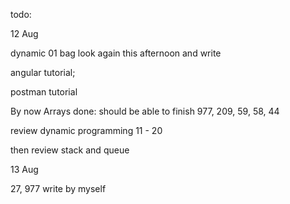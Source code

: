 todo: 

12 Aug

dynamic 01 bag look again this afternoon and write

angular tutorial; 

postman tutorial

By now Arrays done: should be able to finish 977, 209, 59, 58, 44

review dynamic programming 11 - 20 

then review stack and queue



13 Aug

27, 977 write by myself

